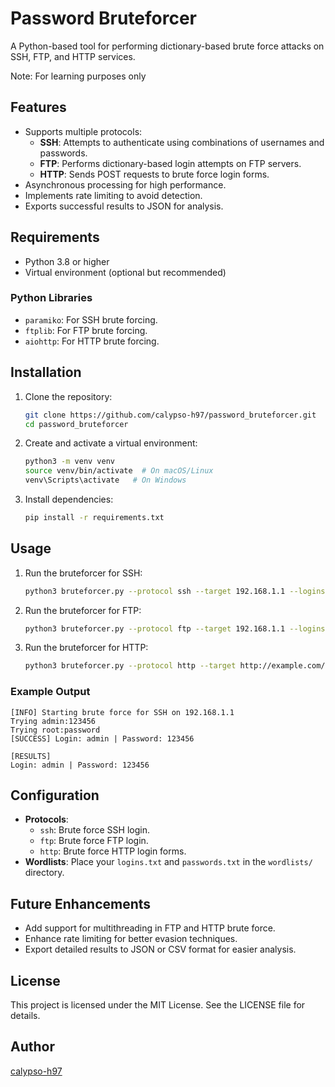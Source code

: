 # Password Bruteforcer

A Python-based tool for performing dictionary-based brute force attacks on SSH, FTP, and HTTP services.

Note: For learning purposes only

## Features
- Supports multiple protocols:
  - **SSH**: Attempts to authenticate using combinations of usernames and passwords.
  - **FTP**: Performs dictionary-based login attempts on FTP servers.
  - **HTTP**: Sends POST requests to brute force login forms.
- Asynchronous processing for high performance.
- Implements rate limiting to avoid detection.
- Exports successful results to JSON for analysis.

## Requirements
- Python 3.8 or higher
- Virtual environment (optional but recommended)

### Python Libraries
- `paramiko`: For SSH brute forcing.
- `ftplib`: For FTP brute forcing.
- `aiohttp`: For HTTP brute forcing.

## Installation
1. Clone the repository:
   ```bash
   git clone https://github.com/calypso-h97/password_bruteforcer.git
   cd password_bruteforcer
   ```

2. Create and activate a virtual environment:
   ```bash
   python3 -m venv venv
   source venv/bin/activate  # On macOS/Linux
   venv\Scripts\activate   # On Windows
   ```

3. Install dependencies:
   ```bash
   pip install -r requirements.txt
   ```

## Usage
1. Run the bruteforcer for SSH:
   ```bash
   python3 bruteforcer.py --protocol ssh --target 192.168.1.1 --logins wordlists/logins.txt --passwords wordlists/passwords.txt --rate_limit 0.5
   ```

2. Run the bruteforcer for FTP:
   ```bash
   python3 bruteforcer.py --protocol ftp --target 192.168.1.1 --logins wordlists/logins.txt --passwords wordlists/passwords.txt --rate_limit 1.0
   ```

3. Run the bruteforcer for HTTP:
   ```bash
   python3 bruteforcer.py --protocol http --target http://example.com/login --logins wordlists/logins.txt --passwords wordlists/passwords.txt --login_field username --password_field password --rate_limit 0.2
   ```

### Example Output
```text
[INFO] Starting brute force for SSH on 192.168.1.1
Trying admin:123456
Trying root:password
[SUCCESS] Login: admin | Password: 123456

[RESULTS]
Login: admin | Password: 123456
```

## Configuration
- **Protocols**:
  - `ssh`: Brute force SSH login.
  - `ftp`: Brute force FTP login.
  - `http`: Brute force HTTP login forms.
- **Wordlists**: Place your `logins.txt` and `passwords.txt` in the `wordlists/` directory.

## Future Enhancements
- Add support for multithreading in FTP and HTTP brute force.
- Enhance rate limiting for better evasion techniques.
- Export detailed results to JSON or CSV format for easier analysis.

## License
This project is licensed under the MIT License. See the LICENSE file for details.

## Author
[calypso-h97](https://github.com/calypso-h97)
